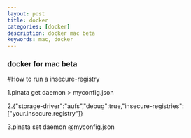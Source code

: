 ```yaml
---
layout: post
title: docker
categories: [docker]
description: docker mac beta
keywords: mac, docker
---
```


### docker for mac beta

#How to run a insecure-registry

1.pinata get daemon > myconfig.json

2.{"storage-driver":"aufs","debug":true,"insecure-registries":["your.insecure.registry"]}

3.pinata set daemon @myconfig.json

